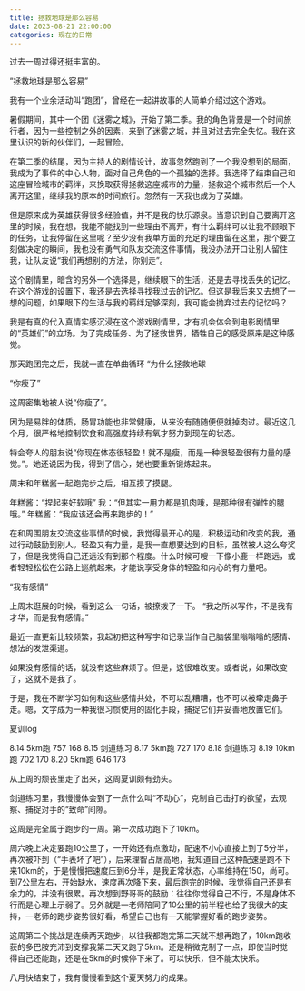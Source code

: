 ```yaml
---
title: 拯救地球是那么容易
date: 2023-08-21 22:00:00
categories: 现在的日常
---
```

过去一周过得还挺丰富的。

“拯救地球是那么容易”

我有一个业余活动叫“跑团”，曾经在一起讲故事的人简单介绍过这个游戏。

暑假期间，其中一个团《迷雾之城》，开始了第二季。我的角色背景是一个时间旅行者，因为一些控制之外的因素，来到了迷雾之城，并且对过去完全失忆。我在这里认识的新的伙伴们，一起冒险。

在第二季的结尾，因为主持人的剧情设计，故事忽然跑到了一个我没想到的局面，我成为了事件的中心人物，面对自己角色的一个孤独的选择。我选择了结束自己和这座冒险城市的羁绊，来换取获得拯救这座城市的力量，拯救这个城市然后一个人离开这里，继续我的原本的时间旅行。忽然有一天我也成为了英雄。

但是原来成为英雄获得很多经验值，并不是我的快乐源泉。当意识到自己要离开这里的时候，我在想，我能不能找到一些理由不离开，有什么羁绊可以让我不顾眼下的任务，让我停留在这里呢？至少没有我单方面的充足的理由留在这里，那个要立刻做决定的瞬间，我也没有勇气和队友交流这件事情，我没办法开口让别人留住我，让队友说“我们再想别的方法，你别走”。

这个剧情里，暗含的另外一个选择是，继续眼下的生活，还是去寻找丢失的记忆。在这个游戏的设置下，我还是去选择寻找我过去的记忆。但这是我后来又去想了一想的问题，如果眼下的生活与我的羁绊足够深刻，我可能会抛弃过去的记忆吗？

我是有真的代入真情实感沉浸在这个游戏剧情里，才有机会体会到电影剧情里的“英雄们”的立场。为了完成任务、为了拯救世界，牺牲自己的感受原来是这种感觉。

那天跑团完之后，我就一直在单曲循环 “为什么拯救地球 

“你瘦了”

这周密集地被人说“你瘦了”。

因为是易胖的体质，肠胃功能也非常健康，从来没有随随便便就掉肉过。最近这几个月，很严格地控制饮食和高强度持续有氧才努力到现在的状态。

特会夸人的朋友说“你现在体态很轻盈！就不是瘦，而是一种很轻盈很有力量的感觉。”。她还说因为我，得到了信心，她也要重新锻炼起来。

周末和年糕酱一起跑完步之后，相互摸了摸腿。

年糕酱：“捏起来好软哦”
我：“但其实一用力都是肌肉哦，是那种很有弹性的腿哦。”
年糕酱：“我应该还会再来跑步的！”

在和周围朋友交流这些事情的时候，我觉得最开心的是，积极运动和改变的我，通过行动鼓励到别人。轻盈又有力量，是我一直想要达到的目标，虽然被人这么夸奖了，但是我觉得自己还远没有到那个程度。什么时候可嗖一下像小鹿一样跑远，或者轻轻松松在公路上巡航起来，才能说享受身体的轻盈和内心的有力量吧。


“我有感情”

上周末逛展的时候，看到这么一句话，被撩拨了一下。
“我之所以写作，不是我有才华，而是我有感情。”

最近一直更新比较频繁，我起初把这种写字和记录当作自己脑袋里嗡嗡嗡的感情、想法的发泄渠道。

如果没有感情的话，就没有这些麻烦了。但是，这很难改变。或者说，如果改变了，这就不是我了。

于是，我在不断学习如何和这些感情共处，不可以乱糟糟，也不可以被牵走鼻子走。嗯，文字成为一种我很习惯使用的固化手段，捕捉它们并妥善地放置它们。

夏训log

8.14 5km跑 757 168
8.15 剑道练习
8.17 5km跑 727 170
8.18 剑道练习
8.19 10km跑 702 170
8.20 5km跑  646 173

从上周的颓丧里走了出来，这周夏训颇有劲头。

剑道练习里，我慢慢体会到了一点什么叫“不动心”，克制自己击打的欲望，去观察、捕捉对手的“致命”间隙。

这周是完全属于跑步的一周。第一次成功跑下了10km。

周六晚上决定要跑10公里了，一开始还有点激动，配速不小心直接上到了5分半，再次被吓到（“手表坏了吧”），后来理智占居高地，我知道自己这种配速是跑不下来10km的，于是慢慢把速度压到6分半，是我正常状态，心率维持在150，尚可。到7公里左右，开始缺水，速度再次降下来，最后跑完的时候，我觉得自己还是有余力的，并没有很累。再次想到野哥哥的鼓励：往往你觉得自己不行，不是身体不行而是心理上示弱了。另外就是一老师陪同了10公里的前半程也给了我很大的支持，一老师的跑步姿势很好看，希望自己也有一天能掌握好看的跑步姿势。

这周第二个挑战是连续两天跑步，以往我都跑完第二天就不想再跑了，10km跑收获的多巴胺充沛到支撑我第二天又跑了5km。还是稍微克制了一点，即使当时觉得自己还能跑，还是在5km的时候停下来了。可以快乐，但不能太快乐。

八月快结束了，我有慢慢看到这个夏天努力的成果。